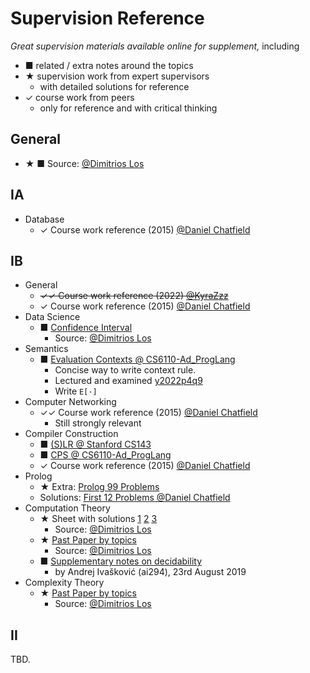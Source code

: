# Supervision Reference

*Great supervision materials available online for supplement,* including

- ■ related / extra notes around the topics
- ★ supervision work from expert supervisors
  - with detailed solutions for reference
- ✓ course work from peers
  - only for reference and with critical thinking

## General

- ★ ■ Source: [@Dimitrios Los](https://dimitrioslos.com/supervisions/)

## IA

- Database
  - ✓ Course work reference (2015) [@Daniel Chatfield](https://github.com/danielchatfield/cst1b-databases)

## IB

- General
  - ~~✓✓ Course work reference (2022) [@KyraZzz](https://github.com/KyraZzz/PartIB-coursework)~~
  - ✓ Course work reference (2015) [@Daniel Chatfield](https://github.com/danielchatfield/)
- Data Science
  - ■ [Confidence Interval](./Ref/IBDataSci/Confidence%20intervals.pdf)
    - Source: [@Dimitrios Los](https://dimitrioslos.com/supervisions/)
- Semantics
  - ■ [Evaluation Contexts @ CS6110-Ad_ProgLang](./Ref/IBSemantics/Evaluation%20Contexts.pdf)
    - Concise way to write context rule.
    - Lectured and examined [y2022p4q9](https://www.cl.cam.ac.uk/teaching/exams/pastpapers/y2022p4q9.pdf)
    - Write `E[·]`
- Computer Networking
  - ✓✓ Course work reference (2015) [@Daniel Chatfield](https://github.com/danielchatfield/cst1b-computer-networking)
    - Still strongly relevant
- Compiler Construction
  - ■ [(S)LR @ Stanford CS143](./Ref/IBCompiler/LR%20and%20SLR%20Parsing.pdf)
  - ■ [CPS @ CS6110-Ad_ProgLang](./Ref/IBCompiler/CPS.pdf)
  - ✓ Course work reference (2015) [@Daniel Chatfield](https://github.com/danielchatfield/cst1b-compiler-construction/)
- Prolog
  - ★ Extra: [Prolog 99 Problems](./Ref/IBProlog/P-99_Ninety-Nine%20Prolog%20Problems.pdf)
  - Solutions: [First 12 Problems @Daniel Chatfield](https://github.com/danielchatfield/prolog-99-problems)
- Computation Theory
  - ★ Sheet with solutions [1](./Ref/IBCompTheory/exer_sols_1.pdf) [2](./Ref/IBCompTheory/exer_sols_2.pdf) [3](./Ref/IBCompTheory/exer_sols_3.pdf)
    - Source: [@Dimitrios Los](https://dimitrioslos.com/supervisions/)
  - ★ [Past Paper by topics](./Ref/IBCompTheory/Past%20Paper%20by%20Topics.pdf)
    - Source: [@Dimitrios Los](https://dimitrioslos.com/supervisions/)
  - ■ [Supplementary notes on decidability](./Ref/IBCompTheory/Notes-Decidability.pdf)
    - by Andrej Ivašković (ai294), 23rd August 2019
- Complexity Theory
  - ★ [Past Paper by topics](./Ref/IBComplexityTheory/Past%20Paper%20by%20Topics.pdf)
    - Source: [@Dimitrios Los](https://dimitrioslos.com/sups/)

## II

TBD.
